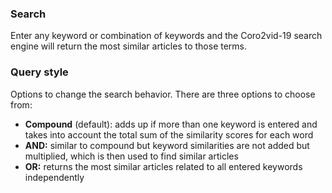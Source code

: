 ### Search

Enter any keyword or combination of keywords and the Coro2vid-19 search engine will return the most similar articles to those terms.

### Query style

Options to change the search behavior. There are three options to choose from:

- **Compound** (default): adds up if more than one keyword is entered and takes into account the total sum of the similarity scores for each word
- **AND:** similar to compound but keyword similarities are not added but multiplied, which is then used to find similar articles
- **OR:** returns the most similar articles related to all entered keywords independently
